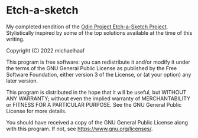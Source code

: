 # Etch-a-sketch

My completed rendition of the [Odin Project Etch-a-Sketch Project](https://www.theodinproject.com/lessons/foundations-etch-a-sketch). Stylistically inspired by some of the top solutions available at the time of this writing.

Copyright (C) 2022 michaelhaaf

This program is free software: you can redistribute it and/or modify
it under the terms of the GNU General Public License as published by
the Free Software Foundation, either version 3 of the License, or
(at your option) any later version.

This program is distributed in the hope that it will be useful,
but WITHOUT ANY WARRANTY; without even the implied warranty of
MERCHANTABILITY or FITNESS FOR A PARTICULAR PURPOSE.  See the
GNU General Public License for more details.

You should have received a copy of the GNU General Public License
along with this program.  If not, see <https://www.gnu.org/licenses/>.
